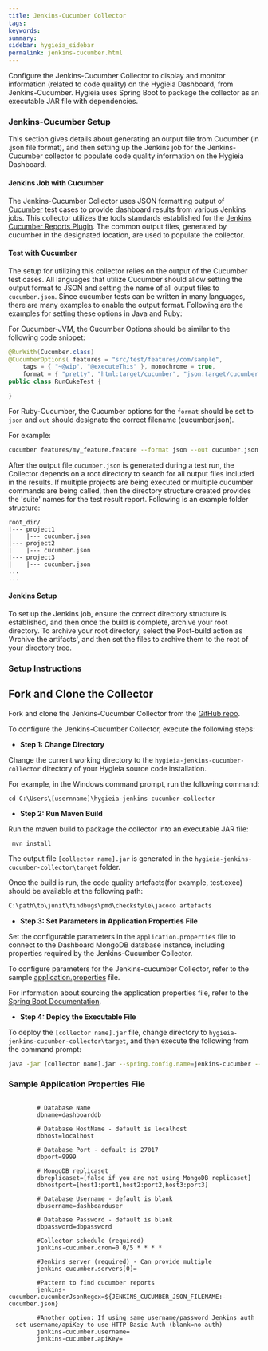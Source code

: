 ```yaml
---
title: Jenkins-Cucumber Collector
tags:
keywords:
summary:
sidebar: hygieia_sidebar
permalink: jenkins-cucumber.html
---
```


Configure the Jenkins-Cucumber Collector to display and monitor information (related to code quality) on the Hygieia Dashboard, from Jenkins-Cucumber. Hygieia uses Spring Boot to package the collector as an executable JAR file with dependencies.

### Jenkins-Cucumber Setup

This section gives details about generating an output file from Cucumber (in .json file format), and then setting up the Jenkins job for the Jenkins-Cucumber collector to populate code quality information on the Hygieia Dashboard.

#### Jenkins Job with Cucumber

The Jenkins-Cucumber Collector uses JSON formatting output of [Cucumber](https://cucumber.io) test cases to provide dashboard results from various Jenkins jobs. This collector utilizes the tools standards established for the [Jenkins Cucumber Reports Plugin](https://wiki.jenkins-ci.org/display/JENKINS/Cucumber+Test+Result+Plugin). The common output files, generated by cucumber in the designated location, are used to populate the collector.

#### Test with Cucumber

The setup for utilizing this collector relies on the output of the Cucumber test cases. All languages that utilize Cucumber should allow setting the output format to JSON and setting the name of all output files to `cucumber.json`. Since cucumber tests can be written in many languages, there are many examples to enable the output format. Following are the examples for setting these options in Java and Ruby:

For Cucumber-JVM, the Cucumber Options should be similar to the following code snippet:
```java
@RunWith(Cucumber.class)
@CucumberOptions( features = "src/test/features/com/sample",
    tags = { "~@wip", "@executeThis" }, monochrome = true,
    format = { "pretty", "html:target/cucumber", "json:target/cucumber.json" } )
public class RunCukeTest {

}
```

For Ruby-Cucumber, the Cucumber options for the `format` should be set to `json` and `out` should designate the correct filename (cucumber.json).

For example:
```bash
cucumber features/my_feature.feature --format json --out cucumber.json
```

After the output file,`cucumber.json` is generated during a test run, the Collector depends on a root directory to search for all output files included in the results. If multiple projects are being executed or multiple cucumber commands are being called, then the directory structure created provides the 'suite' names for the test result report. Following is an example folder structure:

```
root_dir/
|--- project1
|    |--- cucumber.json
|--- project2
|    |--- cucumber.json
|--- project3
|    |--- cucumber.json
...
...
```

#### Jenkins Setup

To set up the Jenkins job, ensure the correct directory structure is established, and then once the build is complete, archive your root directory. 
To archive your root directory, select the Post-build action as 'Archive the artifacts', and then set the files to archive them to the root of your directory tree.

### Setup Instructions

## Fork and Clone the Collector 

Fork and clone the Jenkins-Cucumber Collector from the [GitHub repo](https://github.com/Hygieia/hygieia-jenkins-cucumber-collector). 

To configure the Jenkins-Cucumber Collector, execute the following steps:

*   **Step 1: Change Directory**

Change the current working directory to the `hygieia-jenkins-cucumber-collector` directory of your Hygieia source code installation.

For example, in the Windows command prompt, run the following command:

```
cd C:\Users\[usernname]\hygieia-jenkins-cucumber-collector
```

*   **Step 2: Run Maven Build**

Run the maven build to package the collector into an executable JAR file:

```
 mvn install
```

The output file `[collector name].jar` is generated in the `hygieia-jenkins-cucumber-collector\target` folder.

Once the build is run, the code quality artefacts(for example, test.exec) should be available at the following path:

```bash
C:\path\to\junit\findbugs\pmd\checkstyle\jacoco artefacts
```

*   **Step 3: Set Parameters in Application Properties File**

Set the configurable parameters in the `application.properties` file to connect to the Dashboard MongoDB database instance, including properties required by the Jenkins-Cucumber Collector.

To configure parameters for the Jenkins-cucumber Collector, refer to the sample [application.properties](#sample-application-properties-file) file.

For information about sourcing the application properties file, refer to the [Spring Boot Documentation](http://docs.spring.io/spring-boot/docs/current-SNAPSHOT/reference/htmlsingle/#boot-features-external-config-application-property-files).

*   **Step 4: Deploy the Executable File**

To deploy the `[collector name].jar` file, change directory to `hygieia-jenkins-cucumber-collector\target`, and then execute the following from the command prompt:

```bash
java -jar [collector name].jar --spring.config.name=jenkins-cucumber --spring.config.location=[path to application.properties file]
```

### Sample Application Properties File

```properties

		# Database Name
		dbname=dashboarddb

		# Database HostName - default is localhost
		dbhost=localhost

		# Database Port - default is 27017
		dbport=9999

		# MongoDB replicaset
		dbreplicaset=[false if you are not using MongoDB replicaset]
		dbhostport=[host1:port1,host2:port2,host3:port3]

		# Database Username - default is blank
		dbusername=dashboarduser

		# Database Password - default is blank
		dbpassword=dbpassword

		#Collector schedule (required)
		jenkins-cucumber.cron=0 0/5 * * * *

		#Jenkins server (required) - Can provide multiple
		jenkins-cucumber.servers[0]=

		#Pattern to find cucumber reports
		jenkins-cucumber.cucumberJsonRegex=${JENKINS_CUCUMBER_JSON_FILENAME:-cucumber.json}

		#Another option: If using same username/password Jenkins auth - set username/apiKey to use HTTP Basic Auth (blank=no auth)
		jenkins-cucumber.username=
		jenkins-cucumber.apiKey=
```

